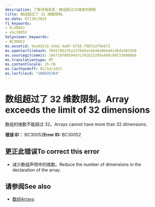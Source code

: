 ```yaml
---
description: 了解详细信息：数组超过32维度的限制
title: 数组超过了 32 维数限制。
ms.date: 07/20/2015
f1_keywords:
- bc30052
- vbc30052
helpviewer_keywords:
- BC30052
ms.assetid: 5ee0d2cb-14e2-4a0f-b758-f987a3f9eb73
ms.openlocfilehash: fb91766235a137645e1d4d6a0bb461dbda303260
ms.sourcegitcommit: 10e719780594efc781b15295e499c66f316068b8
ms.translationtype: MT
ms.contentlocale: zh-CN
ms.lasthandoff: 02/14/2021
ms.locfileid: "100435364"
---
```

# <a name="array-exceeds-the-limit-of-32-dimensions"></a><span data-ttu-id="8485a-103">数组超过了 32 维数限制。</span><span class="sxs-lookup"><span data-stu-id="8485a-103">Array exceeds the limit of 32 dimensions</span></span>

<span data-ttu-id="8485a-104">数组的维数不能超过 32。</span><span class="sxs-lookup"><span data-stu-id="8485a-104">Arrays cannot have more than 32 dimensions.</span></span>  
  
 <span data-ttu-id="8485a-105">**错误 ID：** BC30052</span><span class="sxs-lookup"><span data-stu-id="8485a-105">**Error ID:** BC30052</span></span>  
  
## <a name="to-correct-this-error"></a><span data-ttu-id="8485a-106">更正此错误</span><span class="sxs-lookup"><span data-stu-id="8485a-106">To correct this error</span></span>  
  
- <span data-ttu-id="8485a-107">减少数组声明中的维数。</span><span class="sxs-lookup"><span data-stu-id="8485a-107">Reduce the number of dimensions in the declaration of the array.</span></span>  
  
## <a name="see-also"></a><span data-ttu-id="8485a-108">请参阅</span><span class="sxs-lookup"><span data-stu-id="8485a-108">See also</span></span>

- [<span data-ttu-id="8485a-109">数组</span><span class="sxs-lookup"><span data-stu-id="8485a-109">Arrays</span></span>](../programming-guide/language-features/arrays/index.md)
